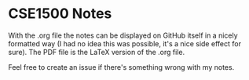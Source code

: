 # CSE1500 Notes
With the .org file the notes can be displayed on GitHub itself in a nicely formatted way (I had no idea this was possible, it's a nice side effect for sure).
The PDF file is the LaTeX version of the .org file.

Feel free to create an issue if there's something wrong with my notes.
